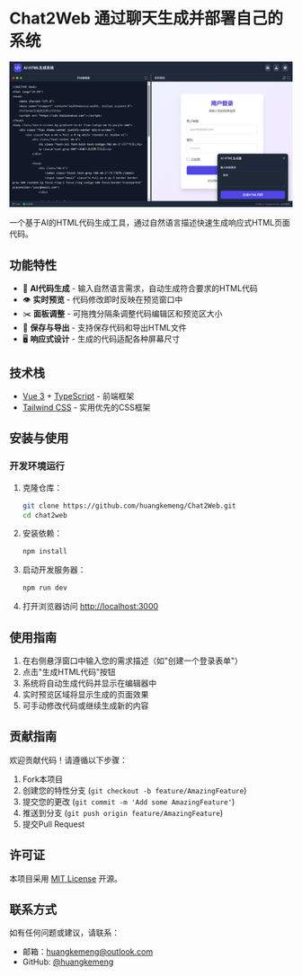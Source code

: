 # Chat2Web 通过聊天生成并部署自己的系统

![项目截图](image.png)

一个基于AI的HTML代码生成工具，通过自然语言描述快速生成响应式HTML页面代码。

## 功能特性

- 🎨 **AI代码生成** - 输入自然语言需求，自动生成符合要求的HTML代码
- 👁️ **实时预览** - 代码修改即时反映在预览窗口中
- ✂️ **面板调整** - 可拖拽分隔条调整代码编辑区和预览区大小
- 💾 **保存与导出** - 支持保存代码和导出HTML文件
- 🖥️ **响应式设计** - 生成的代码适配各种屏幕尺寸

## 技术栈

- [Vue 3](https://v3.vuejs.org/) + [TypeScript](https://www.typescriptlang.org/) - 前端框架
- [Tailwind CSS](https://tailwindcss.com/) - 实用优先的CSS框架

## 安装与使用

### 开发环境运行

1. 克隆仓库：
   ```bash
   git clone https://github.com/huangkemeng/Chat2Web.git
   cd chat2web
   ```

2. 安装依赖：
   ```bash
   npm install
   ```

3. 启动开发服务器：
   ```bash
   npm run dev
   ```

4. 打开浏览器访问 [http://localhost:3000](http://localhost:3000)

## 使用指南

1. 在右侧悬浮窗口中输入您的需求描述（如"创建一个登录表单"）
2. 点击"生成HTML代码"按钮
3. 系统将自动生成代码并显示在编辑器中
4. 实时预览区域将显示生成的页面效果
5. 可手动修改代码或继续生成新的内容



## 贡献指南

欢迎贡献代码！请遵循以下步骤：

1. Fork本项目
2. 创建您的特性分支 (`git checkout -b feature/AmazingFeature`)
3. 提交您的更改 (`git commit -m 'Add some AmazingFeature'`)
4. 推送到分支 (`git push origin feature/AmazingFeature`)
5. 提交Pull Request

## 许可证

本项目采用 [MIT License](LICENSE) 开源。

## 联系方式

如有任何问题或建议，请联系：

- 邮箱：huangkemeng@outlook.com
- GitHub: [@huangkemeng](https://github.com/huangkemeng)
